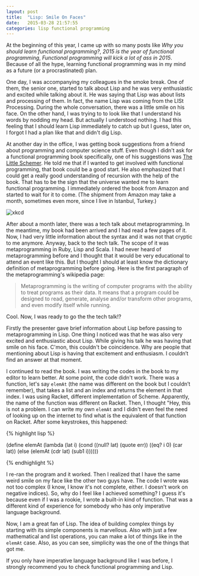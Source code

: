 ```yaml
---
layout: post
title:  "Lisp: Smile On Faces"
date:   2015-03-28 21:57:55
categories: lisp functional programming 
---
```

At the beginning of this year, I came up with so many posts like _Why you should 
learn functional programming?_, _2015 is the year of functional programming_, 
_Functional programming will kick a lot of ass in 2015_. Because of all the hype, 
learning functional programming was in my mind as a future (or a procrastinated) plan.  

One day, I was accompanying my colleagues in the smoke break. One of them, the senior
one, started to talk about Lisp and he was very enthusiastic and excited while talking about it. 
He was saying that Lisp was about lists and processing of them. In fact, the name Lisp
was coming from the LISt Processing. During the whole conversation, there was a little smile on his
face. On the other hand, I was trying to to look like that I understand his words
by nodding my head. But actually I understood nothing. I had this feeling that I
should learn Lisp immediately to catch up but I guess, later on, I forgot I had
a plan like that and didn't dig Lisp.  

At another day in the office, I was getting book suggestions from a friend about
programming and computer science stuff. Even though I didn't ask for a functional
programming book specifically, one of his suggestions was [The Little
Schemer](http://www.amazon.com/The-Little-Schemer-4th-Edition/dp/0262560992).
He told me that if I wanted to get involved with functional programming,
that book could be a good start. He also emphasized that I could get a really good
understanding of recursion with the help of the book. That has to be the sign
that the universe wanted me to learn functional programming. I immediately ordered the
book from Amazon and started to wait for it to come. (The shipment from Amazon
may take a month, sometimes even more, since I live in Istanbul, Turkey.)  

![xkcd](http://i.imgur.com/wO8r22Q.png)  

After about a month later, there was a tech talk about metaprogramming. In the
meantime, my book had been arrived and I had read a few pages of it. Now, I had very
little information about the syntax and it was not that cryptic to me anymore.
Anyway, back to the tech talk. The scope of it was metaprogramming in Ruby, 
Lisp and Scala. I had never heard of metaprogramming before and I thought that 
it would be very educational to attend an event like this. But I thought
I should at least know the dictionary definition of metaprogramming before going.
Here is the first paragraph of the metaprogramming's wikipedia page:

> Metaprogramming is the writing of computer programs with the ability to treat 
programs as their data. It means that a program could be designed to read, 
generate, analyse and/or transform other programs, and even modify itself while running.

Cool. Now, I was ready to go the the tech talk!?  

Firstly the presenter gave brief information about Lisp before passing to metaprogramming
in Lisp. One thing I noticed was that he was also very excited and enthusiastic
about Lisp. While giving his talk he was having that smile on his face. C'mon, this
couldn't be coincidence. Why are people that mentioning about Lisp is having that
excitement and enthusiasm. I couldn’t find an answer at that moment.  

I continued to read the book. I was writing the codes in the book to my editor to
learn better. At some point, the code didn't work. There was a function, let's say `elemAt`
(the name was different on the book but I couldn’t remember), that takes a list and an 
index and returns the element in that index. I was using Racket, different implementation
of Scheme. Apparently, the name of the function was different on Racket. Then, I
thought "Hey, this is not a problem. I can write my own `elemAt` and I didn't
even feel the need of looking up on the internet to find what is the equivalent
of that function on Racket. After some keystrokes, this happened:  

{% highlight lisp %}

(define elemAt
  (lambda (lat i)
    (cond
      ((null? lat) (quote err))
      ((eq? i 0) (car lat))
      (else (elemAt (cdr lat) (sub1 i))))))

{% endhighlight %}

I re-ran the program and it worked. Then I realized that I have the same weird
smile on my face like the other two guys have. The code I wrote was not too complex
(I know, I know it's not complete, either. I doesn't work on negative indices). So, why
do I feel like I achieved something? I guess it's because even if I was a rookie, I
wrote a built-in kind of function. That was a different kind of experience for
somebody who has only imperative language background.  

Now, I am a great fan of Lisp. The idea of building complex things by starting with 
its simple components is marvellous. Also with just a few mathematical and list operations,
you can make a lot of things like in the `elemAt` case. Also, as you can see, simplicity 
was the one of the things that got me.   

If you only have imperative language background like I was before, I strongly
recommend you to check functional programming and Lisp.

